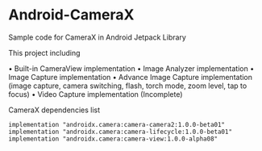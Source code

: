 # Android-CameraX
Sample code for CameraX in Android Jetpack Library

This project including

• Built-in CameraView implementation
• Image Analyzer implementation
• Image Capture implementation
• Advance Image Capture implementation (image capture, camera switching, flash, torch mode, zoom level, tap to focus)
• Video Capture implementation (Incomplete)

CameraX dependencies list

```
implementation "androidx.camera:camera-camera2:1.0.0-beta01"
implementation "androidx.camera:camera-lifecycle:1.0.0-beta01"
implementation "androidx.camera:camera-view:1.0.0-alpha08"
```


